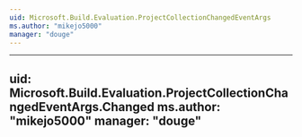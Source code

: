 ```yaml
---
uid: Microsoft.Build.Evaluation.ProjectCollectionChangedEventArgs
ms.author: "mikejo5000"
manager: "douge"
---
```


---
uid: Microsoft.Build.Evaluation.ProjectCollectionChangedEventArgs.Changed
ms.author: "mikejo5000"
manager: "douge"
---
